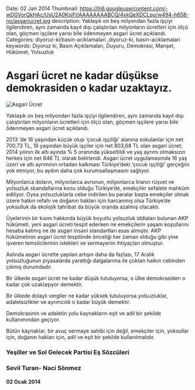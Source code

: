 Date: 02 Jan 2014
Thumbnail: https://lh6.googleusercontent.com/-wDGVorQkHAc/UsU2A0KsjFI/AAAAAAAABCQ/4xkQeXDCLpo/w494-h658-no/asgariucret.jpg
description: Yaklaşık on beş milyondan fazla işçiyi ilgilendiren, aynı zamanda kayıt dışı çalıştırılan milyonların ücretleri için ölçü olan, göçmen işçilere yarısı bile ödenmeyen asgari ücret açıklandı.
Categories: diyoruz-ki/basin-aciklamalari ,diyoruz-ki, basin-aciklamalari
keywords: Diyoruz ki, Basın Açıklamaları, Duyuru, Demokrasi, Manşet, Hükümet, Yolsuzluk

# Asgari ücret ne kadar düşükse demokrasiden o kadar uzaktayız.

![Asgari Ücret](https://lh6.googleusercontent.com/-wDGVorQkHAc/UsU2A0KsjFI/AAAAAAAABCQ/4xkQeXDCLpo/w494-h658-no/asgariucret.jpg)


Yaklaşık on beş milyondan fazla işçiyi ilgilendiren, aynı zamanda kayıt dışı çalıştırılan milyonların ücretleri için ölçü olan, göçmen işçilere yarısı bile ödenmeyen asgari ücret açıklandı. 

2013 ‘de 16 yaşından küçük olup ‘çocuk işçiliği’ alanına sokulanlar için net 700,73 TL, 16 yaşından büyük işçiler için net 803,68 TL olan asgari ücret; 2014 yılının ilk altı ayında    % 5 oranında yükseltildi ve yaş ayrımı olmaksızın herkes için net 846 TL olarak belirlendi. Asgari ücret uygulamasında 16 yaş üzeri ve altı ayrımının ortadan kalkması Türkiye’deki ‘çocuk işçiliği’ gerçeğini yok etmiyor, bu ayıbın daha çok kurumsallaşmasını sağlıyor.

Milyonlarca doların, milyonlarca avronun, milyonlarca liranın rüşvet ve yolsuzluk skandallarına konu olduğu Türkiye’de, emekçiler sefalete mahkûm ediliyor. Oysa yolsuzluklarla cebe indirilen bu paralar başta emekçiler olmak üzere halkın refahı ve doğanın hakları için harcanmış olsa Türkiye’de yoksulluk da ekolojik tahribat da büyük oranda azalmış olacaktı.

Üyelerinin bir kısmı hakkında büyük boyutlu yolsuzluk iddiaları bulunan AKP hükümeti, yeni asgari ücreti tespit ederken ne emekçilerin yaşam koşullarını hesaba katmış ne de asgari insani standartları esas almıştır. AKP hükümetinin asgari ücret tespitinde önceliği her zaman olduğu gibi yine işveren temsilcilerinin istekleri ve sermayenin ihtiyaçları olmuştur. 

Aslında asgari ücrette yapılan artışın daha da fazlası, 17 Aralık yolsuzluğunun piyasalarda yarattığı dalgalanma ile çoktan halkın cebinden çıkmış durumdadır. 

Bir ülkede asgari ücret ne kadar düşük tutuluyorsa, o ülke demokrasiden o kadar çok uzaklaşıyor demektir. 

Bir ülkede dolaylı vergiler ne kadar yüksek tutuluyorsa yolsuzluklar, adaletsizlikler ve ayrımcılık o kadar büyük demektir. 

Demokrasinin ve adaletin yolu kaynakların eşit ve adil bir şekilde kullanımından geçiyor. 

Bütün kaynaklar, bir avuç sermaye sahibi için değil, emekçiler için, yoksullar için, doğanın hakları için, adil ve eşit bir şekilde kullanılmalıdır.


 
 
### Yeşiller ve Sol Gelecek Partisi Eş Sözcüleri
### Sevil Turan- Naci Sönmez

#### 02 Ocak 2014
